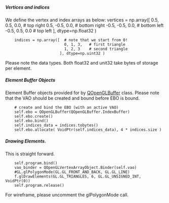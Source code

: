 ##### Vertices and indices
We define the vertex and index arrays as below:
        vertices = np.array([  0.5,  0.5, 0.0,  # top right
                               0.5, -0.5, 0.0,  # bottom right
                              -0.5, -0.5, 0.0,  # bottom left
                              -0.5,  0.5, 0.0   # top left 
                             ], dtype=np.float32 )
        
        indices = np.array([  # note that we start from 0!
                              0, 1, 3,   # first triangle
                              1, 2, 3    # second triangle
                            ], dtype=np.uint32 )
Please note the data types. Both float32 and unit32 take  bytes of storage per element.

##### Element Buffer Objects
Element Buffer objects provided for by [QOpenGLBuffer](https://doc.qt.io/qtforpython-6/PySide6/QtOpenGL/QOpenGLBuffer.html?highlight=qopenglbuffer#detailed-description) class.
Please note that the VAO should be created and bound before EBO is bound.

        # create and bind the EBO (with an active VAO)
        self.ebo = QOpenGLBuffer(QOpenGLBuffer.IndexBuffer)
        self.ebo.create()
        self.ebo.bind()
        self.indices_data = indices.tobytes()
        self.ebo.allocate( VoidPtr(self.indices_data), 4 * indices.size )
        
##### Drawing Elements.
This is straight forward.

        self.program.bind()
        vao_binder = QOpenGLVertexArrayObject.Binder(self.vao)
        #GL.glPolygonMode(GL.GL_FRONT_AND_BACK, GL.GL_LINE)
        f.glDrawElements(GL.GL_TRIANGLES, 6, GL.GL_UNSIGNED_INT, VoidPtr(0))
        self.program.release()
        
 For wireframe, please uncomment the glPolygonMode call.
